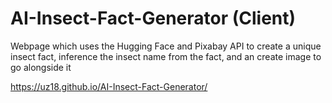 # AI-Insect-Fact-Generator (Client)
Webpage which uses the Hugging Face and Pixabay API to create a unique insect fact, inference the insect name from the fact, and an create image to go alongside it

https://uz18.github.io/AI-Insect-Fact-Generator/
